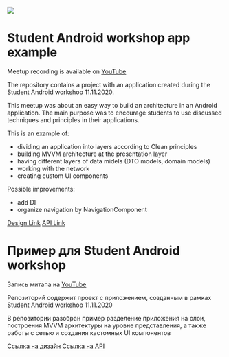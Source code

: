 [![](https://i.ibb.co/rbjCjBq/image.png)](https://i.ibb.co/rbjCjBq/image.png)

# Student Android workshop app example

Meetup recording is available on [YouTube](https://www.youtube.com/watch?v=fUscYm3M6U0 "YouTube")

The repository contains a project with an application created during the Student Android workshop 11.11.2020. 

This meetup was about an easy way to build an architecture in an Android application. 
The main purpose was to encourage students to use discussed techniques and principles in their applications.

This is an example of:
* dividing an application into layers according to Clean principles
* building MVVM architecture at the presentation layer
* having different layers of data midels (DTO models, domain models)
* working with the network
* creating custom UI components

Possible improvements:
* add DI
* organize navigation by NavigationComponent


[Design Link](https://www.figma.com/file/zYcj5os8WcoDmjeq2Bn0Vt/Weather-App-Workshop?node-id=5%3A183 "Ссылка на дизайн")
[API Link](https://www.metaweather.com/api/ "Ссылка на API")

# Пример для Student Android workshop

Запись митапа на [YouTube](https://www.youtube.com/watch?v=fUscYm3M6U0 "YouTube")

Репозиторий содержит проект с приложением, созданным в рамках Student Android workshop 11.11.2020

В репозитории разобран пример разделение приложения на слои, построения MVVM архитектуры на уровне представления, а также работы с сетью и создания кастомных UI компонентов

[Ссылка на дизайн](https://www.figma.com/file/zYcj5os8WcoDmjeq2Bn0Vt/Weather-App-Workshop?node-id=5%3A183 "Ссылка на дизайн")
[Ссылка на API](https://www.metaweather.com/api/ "Ссылка на API")

